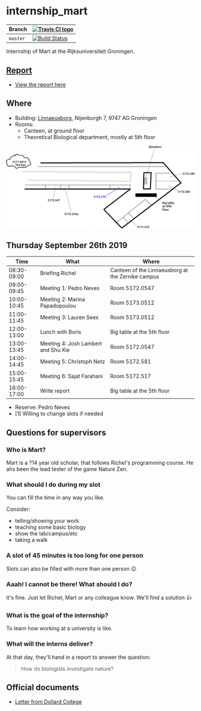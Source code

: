 # internship_mart

Branch|[![Travis CI logo](pics/TravisCI.png)](https://travis-ci.org)
---|---
`master`|[![Build Status](https://travis-ci.org/richelbilderbeek/internship_mart.svg?branch=master)](https://travis-ci.org/richelbilderbeek/internship_mart)

Internship of Mart at the Rijksuniversiteit Groningen.



## [Report](report.md)

 * [View the report here](report.md)

## Where

 * Building: [Linnaeusborg](https://www.rug.nl/staff/location/5172), Nijenborgh 7, 9747 AG Groningen
 * Rooms:
    * Canteen, at ground floor
    * Theoretical Biological department, mostly at 5th floor

![](lb.png)

## Thursday September 26th 2019

Time       |What                                |Where
-----------|------------------------------------|-------------------------------------------------
08:30-09:00|Briefing Richel                     |Canteen of the Linnaeusborg at the Zernike campus
09:00-09:45|Meeting 1: Pedro Neves              |Room 5172.0547
10:00-10:45|Meeting 2: Marina Papadopoulou      |Room 5173.0512
11:00-11:45|Meeting 3: Lauren Seex              |Room 5173.0512
12:00-13:00|Lunch with Boris                    |Big table at the 5th floor
13:00-13:45|Meeting 4: Josh Lambert and Shu Xie |Room 5172.0547  
14:00-14:45|Meeting 5: Christoph Netz           |Room 5172.581
15:00-15:45|Meeting 6: Sajat Farahani           |Room 5172.517
16:00-17:00|Write report                        |Big table at the 5th floor

 * Reserve: Pedro Neves
 * [1] Willing to change slots if needed

## Questions for supervisors

### Who is Mart?

Mart is a ?14 year old scholar,
that follows Richel's programming course.
He ahs been the lead tester of the game Nature Zen.

### What should I do during my slot

You can fill the time in any way you like.

Consider:

 * telling/showing your work
 * teaching some basic biology
 * show the lab/campus/etc
 * taking a walk

### A slot of 45 minutes is too long for one person

Slots can also be filled with more than one person :wink:

### Aaah! I cannot be there! What should I do?

It's fine. Just let Richel, Mart or any colleague know. 
We'll find a solution :+1:

### What is the goal of the internship?

To learn how working at a university is like.

### What will the interns deliver?

At that day, they'll hand in a report to answer the question:

> How do biologists investigate nature?

## Official documents

 * [Letter from Dollard College](brief_stagebieders_2018.pdf)